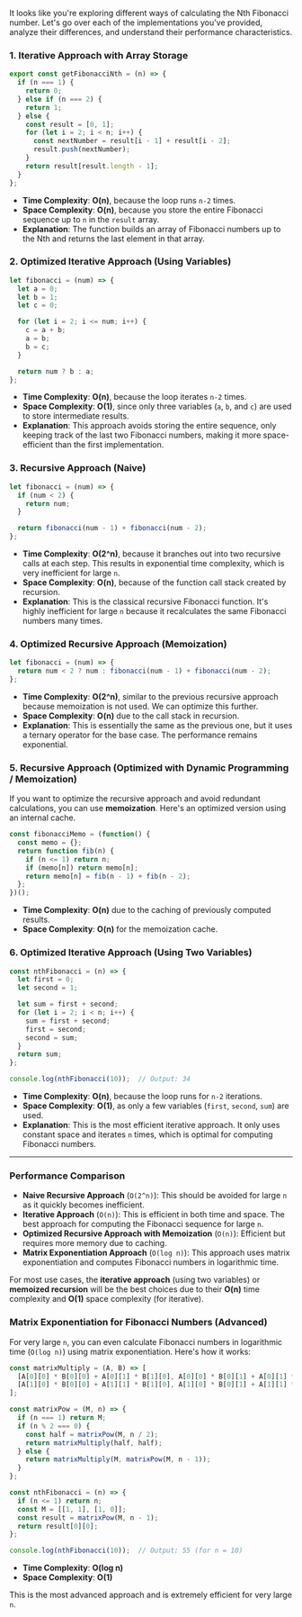 It looks like you're exploring different ways of calculating the Nth Fibonacci number. Let's go over each of the implementations you've provided, analyze their differences, and understand their performance characteristics.

### **1. Iterative Approach with Array Storage**

```javascript
export const getFibonacciNth = (n) => {
  if (n === 1) {
    return 0;
  } else if (n === 2) {
    return 1;
  } else {
    const result = [0, 1];
    for (let i = 2; i < n; i++) {
      const nextNumber = result[i - 1] + result[i - 2];
      result.push(nextNumber);
    }
    return result[result.length - 1];
  }
};
```

- **Time Complexity**: **O(n)**, because the loop runs `n-2` times.
- **Space Complexity**: **O(n)**, because you store the entire Fibonacci sequence up to `n` in the `result` array.
- **Explanation**: The function builds an array of Fibonacci numbers up to the Nth and returns the last element in that array.

### **2. Optimized Iterative Approach (Using Variables)**

```javascript
let fibonacci = (num) => {
  let a = 0;
  let b = 1;
  let c = 0;

  for (let i = 2; i <= num; i++) {
    c = a + b;
    a = b;
    b = c;
  }

  return num ? b : a;
};
```

- **Time Complexity**: **O(n)**, because the loop iterates `n-2` times.
- **Space Complexity**: **O(1)**, since only three variables (`a`, `b`, and `c`) are used to store intermediate results.
- **Explanation**: This approach avoids storing the entire sequence, only keeping track of the last two Fibonacci numbers, making it more space-efficient than the first implementation.

### **3. Recursive Approach (Naive)**

```javascript
let fibonacci = (num) => {
  if (num < 2) {
    return num;
  }

  return fibonacci(num - 1) + fibonacci(num - 2);
};
```

- **Time Complexity**: **O(2^n)**, because it branches out into two recursive calls at each step. This results in exponential time complexity, which is very inefficient for large `n`.
- **Space Complexity**: **O(n)**, because of the function call stack created by recursion.
- **Explanation**: This is the classical recursive Fibonacci function. It's highly inefficient for large `n` because it recalculates the same Fibonacci numbers many times.

### **4. Optimized Recursive Approach (Memoization)**

```javascript
let fibonacci = (num) => {
  return num < 2 ? num : fibonacci(num - 1) + fibonacci(num - 2);
};
```

- **Time Complexity**: **O(2^n)**, similar to the previous recursive approach because memoization is not used. We can optimize this further.
- **Space Complexity**: **O(n)** due to the call stack in recursion.
- **Explanation**: This is essentially the same as the previous one, but it uses a ternary operator for the base case. The performance remains exponential.

### **5. Recursive Approach (Optimized with Dynamic Programming / Memoization)**

If you want to optimize the recursive approach and avoid redundant calculations, you can use **memoization**. Here's an optimized version using an internal cache.

```javascript
const fibonacciMemo = (function() {
  const memo = {};
  return function fib(n) {
    if (n <= 1) return n;
    if (memo[n]) return memo[n];
    return memo[n] = fib(n - 1) + fib(n - 2);
  };
})();
```

- **Time Complexity**: **O(n)** due to the caching of previously computed results.
- **Space Complexity**: **O(n)** for the memoization cache.

### **6. Optimized Iterative Approach (Using Two Variables)**

```javascript
const nthFibonacci = (n) => {
  let first = 0;
  let second = 1;

  let sum = first + second;
  for (let i = 2; i < n; i++) {
    sum = first + second;
    first = second;
    second = sum;
  }
  return sum;
};

console.log(nthFibonacci(10));  // Output: 34
```

- **Time Complexity**: **O(n)**, because the loop runs for `n-2` iterations.
- **Space Complexity**: **O(1)**, as only a few variables (`first`, `second`, `sum`) are used.
- **Explanation**: This is the most efficient iterative approach. It only uses constant space and iterates `n` times, which is optimal for computing Fibonacci numbers.

---

### **Performance Comparison**

- **Naive Recursive Approach** (`O(2^n)`): This should be avoided for large `n` as it quickly becomes inefficient.
- **Iterative Approach** (`O(n)`): This is efficient in both time and space. The best approach for computing the Fibonacci sequence for large `n`.
- **Optimized Recursive Approach with Memoization** (`O(n)`): Efficient but requires more memory due to caching.
- **Matrix Exponentiation Approach** (`O(log n)`): This approach uses matrix exponentiation and computes Fibonacci numbers in logarithmic time.

For most use cases, the **iterative approach** (using two variables) or **memoized recursion** will be the best choices due to their **O(n)** time complexity and **O(1)** space complexity (for iterative).

### **Matrix Exponentiation for Fibonacci Numbers (Advanced)**

For very large `n`, you can even calculate Fibonacci numbers in logarithmic time (`O(log n)`) using matrix exponentiation. Here's how it works:

```javascript
const matrixMultiply = (A, B) => [
  [A[0][0] * B[0][0] + A[0][1] * B[1][0], A[0][0] * B[0][1] + A[0][1] * B[1][1]],
  [A[1][0] * B[0][0] + A[1][1] * B[1][0], A[1][0] * B[0][1] + A[1][1] * B[1][1]],
];

const matrixPow = (M, n) => {
  if (n === 1) return M;
  if (n % 2 === 0) {
    const half = matrixPow(M, n / 2);
    return matrixMultiply(half, half);
  } else {
    return matrixMultiply(M, matrixPow(M, n - 1));
  }
};

const nthFibonacci = (n) => {
  if (n <= 1) return n;
  const M = [[1, 1], [1, 0]];
  const result = matrixPow(M, n - 1);
  return result[0][0];
};

console.log(nthFibonacci(10));  // Output: 55 (for n = 10)
```

- **Time Complexity**: **O(log n)**
- **Space Complexity**: **O(1)**

This is the most advanced approach and is extremely efficient for very large `n`.